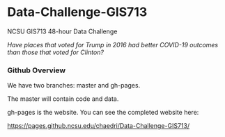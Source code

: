 # Data-Challenge-GIS713
NCSU GIS713 48-hour Data Challenge

*Have places that voted for Trump in 2016 had better COVID-19 outcomes than those that voted for Clinton?*


### Github Overview
We have two branches: master and gh-pages.

The master will contain code and data. 

gh-pages is the website. You can see the completed website here:

https://pages.github.ncsu.edu/chaedri/Data-Challenge-GIS713/
